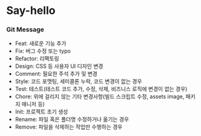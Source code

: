 # Say-hello


### Git Message
- Feat:	새로운 기능 추가
- Fix:	버그 수정 또는 typo
- Refactor:	리팩토링
- Design:	CSS 등 사용자 UI 디자인 변경
- Comment:	필요한 주석 추가 및 변경
- Style:	코드 포맷팅, 세미콜론 누락, 코드 변경이 없는 경우
- Test:	테스트(테스트 코드 추가, 수정, 삭제, 비즈니스 로직에 변경이 없는 경우)
- Chore:	위에 걸리지 않는 기타 변경사항(빌드 스크립트 수정, assets image, 패키지 매니저 등)
- Init:	프로젝트 초기 생성
- Rename:	파일 혹은 폴더명 수정하거나 옮기는 경우
- Remove:	파일을 삭제하는 작업만 수행하는 경우
